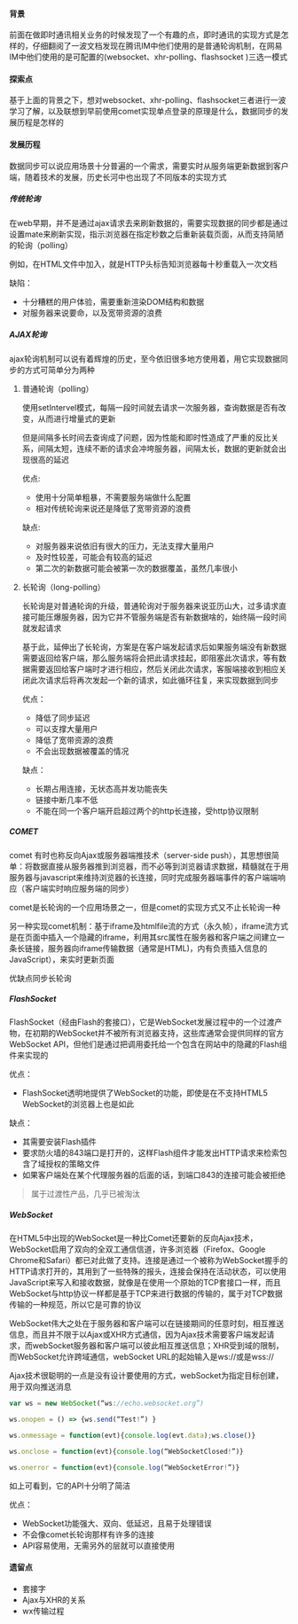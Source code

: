 #### 背景

前面在做即时通讯相关业务的时候发现了一个有趣的点，即时通讯的实现方式是怎样的，仔细翻阅了一波文档发现在腾讯IM中他们使用的是普通轮询机制，在网易IM中他们使用的是可配置的(websocket、xhr-polling、flashsocket )三选一模式



#### 探索点

基于上面的背景之下，想对websocket、xhr-polling、flashsocket三者进行一波学习了解，以及联想到早前使用comet实现单点登录的原理是什么，数据同步的发展历程是怎样的



#### 发展历程

数据同步可以说应用场景十分普遍的一个需求，需要实时从服务端更新数据到客户端，随着技术的发展，历史长河中也出现了不同版本的实现方式

##### 传统轮询

在web早期，并不是通过ajax请求去来刷新数据的，需要实现数据的同步都是通过设置mate来刷新实现，指示浏览器在指定秒数之后重新装载页面，从而支持简陋的轮询（polling）

例如，在HTML文件中加入<META HTTP-RQUIV="Refresh" CONTENT=10>，就是HTTP头标告知浏览器每十秒重载入一次文档

缺陷：

* 十分糟糕的用户体验，需要重新渲染DOM结构和数据
* 对服务器来说要命，以及宽带资源的浪费



##### AJAX轮询

ajax轮询机制可以说有着辉煌的历史，至今依旧很多地方使用着，用它实现数据同步的方式可简单分为两种

1. 普通轮询（polling）

   使用setIntervel模式，每隔一段时间就去请求一次服务器，查询数据是否有改变，从而进行增量式的更新

   但是间隔多长时间去查询成了问题，因为性能和即时性造成了严重的反比关系，间隔太短，连续不断的请求会冲垮服务器，间隔太长，数据的更新就会出现很高的延迟

   优点: 

   * 使用十分简单粗暴，不需要服务端做什么配置
   * 相对传统轮询来说还是降低了宽带资源的浪费

   缺点:

   * 对服务器来说依旧有很大的压力，无法支撑大量用户
   * 及时性较差，可能会有较高的延迟
   * 第二次的新数据可能会被第一次的数据覆盖，虽然几率很小

2. 长轮询（long-polling）

   长轮询是对普通轮询的升级，普通轮询对于服务器来说亚历山大，过多请求直接可能压爆服务器，因为它并不管服务端是否有新数据啥的，始终隔一段时间就发起请求

   基于此，延伸出了长轮询，方案是在客户端发起请求后如果服务端没有新数据需要返回给客户端，那么服务端将会把此请求挂起，即阻塞此次请求，等有数据需要返回给客户端时才进行相应，然后关闭此次请求，客服端接收到相应关闭此次请求后将再次发起一个新的请求，如此循环往复，来实现数据到同步

   优点：

   * 降低了同步延迟
   * 可以支撑大量用户
   * 降低了宽带资源的浪费
   * 不会出现数据被覆盖的情况

   缺点：

   * 长期占用连接，无状态高并发功能丧失
   * 链接中断几率不低
   * 不能在同一个客户端开启超过两个的http长连接，受http协议限制



##### COMET

comet 有时也称反向Ajax或服务器端推技术（server-side push），其思想很简单：将数据直接从服务器推到浏览器，而不必等到浏览器请求数据，精髓就在于用服务器与javascript来维持浏览器的长连接，同时完成服务器端事件的客户端端响应（客户端实时响应服务端的同步）

comet是长轮询的一个应用场景之一，但是comet的实现方式又不止长轮询一种

另一种实现comet机制：基于iframe及htmlfile流的方式（永久帧），iframe流方式是在页面中插入一个隐藏的iframe，利用其src属性在服务器和客户端之间建立一条长链接，服务器向iframe传输数据（通常是HTML)，内有负责插入信息的JavaScript），来实时更新页面

优缺点同步长轮询



##### FlashSocket

FlashSocket（经由Flash的套接口），它是WebSocket发展过程中的一个过渡产物，在初期的WebSocket并不被所有浏览器支持，这些库通常会提供同样的官方WebSocket API，但他们是通过把调用委托给一个包含在网站中的隐藏的Flash组件来实现的

优点：

* FlashSocket透明地提供了WebSocket的功能，即使是在不支持HTML5 WebSocket的浏览器上也是如此

缺点：

* 其需要安装Flash插件
* 要求防火墙的843端口是打开的，这样Flash组件才能发出HTTP请求来检索包含了域授权的策略文件
* 如果客户端处在某个代理服务器的后面的话，到端口843的连接可能会被拒绝

> 属于过渡性产品，几乎已被淘汰



##### WebSocket

在HTML5中出现的WebSocket是一种比Comet还要新的反向Ajax技术，WebSocket启用了双向的全双工通信信道，许多浏览器（Firefox、Google Chrome和Safari）都已对此做了支持。连接是通过一个被称为WebSocket握手的HTTP请求打开的，其用到了一些特殊的报头，连接会保持在活动状态，可以使用JavaScript来写入和接收数据，就像是在使用一个原始的TCP套接口一样，而且WebSocket与http协议一样都是基于TCP来进行数据的传输的，属于对TCP数据传输的一种规范，所以它是可靠的协议

WebSocket伟大之处在于服务器和客户端可以在链接期间的任意时刻，相互推送信息，而且并不限于以Ajax或XHR方式通信，因为Ajax技术需要客户端发起请求，而webSocket服务器和客户端可以彼此相互推送信息；XHR受到域的限制，而WebSocket允许跨域通信，webSocket URL的起始输入是ws://或是wss://

Ajax技术很聪明的一点是没有设计要使用的方式，webSocket为指定目标创建，用于双向推送消息

```javascript
var ws = new WebSocket(“ws://echo.websocket.org”)

ws.onopen = () => {ws.send(“Test!”) }

ws.onmessage = function(evt){console.log(evt.data);ws.close()}

ws.onclose = function(evt){console.log(“WebSocketClosed!”)}

ws.onerror = function(evt){console.log(“WebSocketError!”)}
```

如上可看到，它的API十分明了简洁

优点：

* WebSocket功能强大、双向、低延迟，且易于处理错误
* 不会像comet长轮询那样有许多的连接
* API容易使用，无需另外的层就可以直接使用



#### 遗留点

* 套接字
* Ajax与XHR的关系
* wx传输过程

